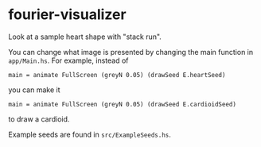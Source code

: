 # fourier-visualizer

Look at a sample heart shape with "stack run".

You can change what image is presented by changing the main function in `app/Main.hs`. For example, instead of 
```
main = animate FullScreen (greyN 0.05) (drawSeed E.heartSeed)
```
you can make it 
```
main = animate FullScreen (greyN 0.05) (drawSeed E.cardioidSeed)
```
to draw a cardioid.

Example seeds are found in `src/ExampleSeeds.hs`.
